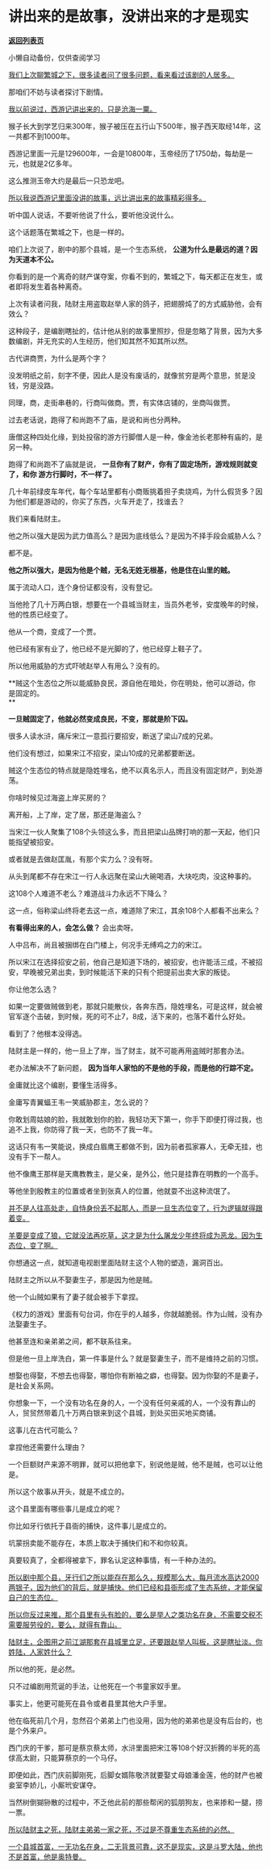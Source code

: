 # 讲出来的是故事，没讲出来的才是现实

[**返回列表页**](/gzh/记忆承载)

小懒自动备份，仅供查阅学习

[我们上次聊繁城之下，很多读者问了很多问题，看来看过该剧的人居多。](http://mp.weixin.qq.com/s?__biz=MzU0MjYwNDU2Mw==&mid=2247512541&idx=1&sn=a89a9794b2d8ca2c34f6954f501ea7ca&chksm=fb1adda1cc6d54b7deade38963eecee9cf7dab4ebf8a336bf334087333c573299e7453472b31&scene=21#wechat_redirect)

那咱们不妨与读者探讨下剧情。

[我以前说过，西游记讲出来的，只是沧海一粟。](http://mp.weixin.qq.com/s?__biz=MzU3NDc5Nzc0NQ==&mid=2247525592&idx=1&sn=b067e0044a27be31d4e1dc76e6ef3c88&chksm=fd2ec606ca594f1002cbe32e44fa83838416bdbe39bf93bfe4d7c5b567f74068439177cedcfb&scene=21#wechat_redirect)  

猴子长大到学艺归来300年，猴子被压在五行山下500年，猴子西天取经14年，这一共都不到1000年。

西游记里面一元是129600年，一会是10800年，玉帝经历了1750劫，每劫是一元，也就是2亿多年。  

这么推测玉帝大约是最后一只恐龙吧。  

[所以我说西游记里面没讲的故事，远比讲出来的故事精彩得多。](http://mp.weixin.qq.com/s?__biz=MzU3NDc5Nzc0NQ==&mid=2247525592&idx=1&sn=b067e0044a27be31d4e1dc76e6ef3c88&chksm=fd2ec606ca594f1002cbe32e44fa83838416bdbe39bf93bfe4d7c5b567f74068439177cedcfb&scene=21#wechat_redirect)  

听中国人说话，不要听他说了什么，要听他没说什么。  

这个话题落在繁城之下，也是一样的。

咱们上次说了，剧中的那个县城，是一个生态系统， **公道为什么是最远的道？因为天道本不公。**  

你看到的是一个离奇的财产谋夺案，你看不到的，繁城之下，每天都正在发生，或者即将发生着各种离奇。  

上次有读者问我，陆财主用盗取赵举人家的鸽子，把翅膀炖了的方式威胁他，会有效么？  

这种段子，是编剧瞎扯的，估计他从别的故事里照抄，但是忽略了背景，因为大多数编剧，并无充实的人生经历，他们知其然不知其所以然。  

古代讲商贾，为什么是两个字？  

没发明纸之前，刻字不便，因此人是没有废话的，就像贫穷是两个意思，贫是没钱，穷是没路。

同理，商，走街串巷的，行商叫做商。贾，有实体店铺的，坐商叫做贾。

过去老话说，跑得了和尚跑不了庙，是说和尚也分两种。  

唐僧这种四处化缘，到处投宿的游方行脚僧人是一种，像金池长老那种有庙的，是另一种。

跑得了和尚跑不了庙就是说， **一旦你有了财产，你有了固定场所，游戏规则就变了，和你 游方行脚时，不一样了。**

几十年前绿皮车年代，每个车站里都有小商贩挑着担子卖烧鸡，为什么假货多？因为他们都是游动的，你买了东西，火车开走了，找谁去？

我们来看陆财主。  

他之所以强大是因为武力值高么？是因为底线低么？是因为不择手段会威胁人么？  

都不是。

 **他之所以强大，是因为他是个贼，无名无姓无根基，他是住在山里的贼。**

属于流动人口，连个身份证都没有，没有登记。  

当他抢了几十万两白银，想要在一个县城当财主，当员外老爷，安度晚年的时候，他的性质已经变了。  

他从一个商，变成了一个贾。

他已经有家有业了，他已经不是光脚的了，他已经穿上鞋子了。

所以他用威胁的方式吓唬赵举人有用么？没有的。  

 **贼这个生态位之所以能威胁良民，源自他在暗处，你在明处，他可以游动，你是固定的。  
**

 **一旦贼固定了，他就必然变成良民，不变，那就是阶下囚。**

很多人读水浒，痛斥宋江一意孤行要招安，断送了梁山7成的兄弟。  

他们没有想过，如果宋江不招安，梁山10成的兄弟都要断送。  

贼这个生态位的特点就是隐姓埋名，绝不以真名示人，而且没有固定财产，到处游荡。

你啥时候见过海盗上岸买房的？  

离开船，上了岸，定了居，那还是海盗么？  

当宋江一伙人聚集了108个头领这么多，而且把梁山品牌打响的那一天起，他们只能指望被招安。  

或者就是去做赵匡胤，有那个实力么？没有呀。  

从头到尾都不存在宋江一行人永远聚在梁山大碗喝酒，大块吃肉，没这种事的。  

这108个人难道不老么？难道战斗力永远不下降么？  

这一点，俗称梁山终将老去这一点，难道除了宋江，其余108个人都看不出来么？  

 **有看得出来的人，会怎么做？** 会出卖呀。

人中吕布，尚且被捆绑在白门楼上，何况手无缚鸡之力的宋江。

所以宋江在选择招安之前，他自己是知道下场的，被招安，也许能活三成，不被招安，早晚被兄弟出卖，到时候能活下来的只有个把提前出卖大家的叛徒。  

你让他怎么选？  

如果一定要做贼做到老，那就只能散伙，各奔东西，隐姓埋名，可是这样，就会被官军逐个击破，到时候，死的可不止7，8成，活下来的，也落不着什么好处。  

看到了？他根本没得选。  

陆财主是一样的，他一旦上了岸，当了财主，就不可能再用盗贼时那套办法。  

老办法解决不了新问题， **因为当年人家怕的不是他的手段，而是他的行踪不定。**  

金庸就比这个编剧，要懂生活得多。  

金庸写青翼蝠王韦一笑威胁郡主，怎么说的？

你敢划周姑娘的脸，我就敢划你的脸，我轻功天下第一，你手下即便打得过我，也追不上我，你防得了我一天，也防不了我一年。  

这话只有韦一笑能说，换成白眉鹰王都做不到，因为前者孤家寡人，无牵无挂，也没有手下一帮人。  

他不像鹰王那样是天鹰教教主，是父亲，是外公，他只是挂靠在明教的一个高手。  

等他坐到殷教主的位置或者坐到张真人的位置，他就耍不出这种流氓了。  

[并不是人往高处走，自恃身份丢不起那人，而是一旦生态位变了，行为逻辑就得跟着变。  
](http://mp.weixin.qq.com/s?__biz=Mzg4MTg2MzU3Mg==&mid=2247484244&idx=1&sn=09773c4312dd3cb0c5411559a3fdf016&chksm=cf5e3daff829b4b97380d8798fc5f56fa27b5e5a676fae56de90f52d3e58ad9b90b627121605&scene=21#wechat_redirect)

[羊要是变成了狼，它就没法再吃草，这才是为什么屠龙少年终将成为恶龙。因为生态位，变了啊。](http://mp.weixin.qq.com/s?__biz=Mzg4MTg2MzU3Mg==&mid=2247484244&idx=1&sn=09773c4312dd3cb0c5411559a3fdf016&chksm=cf5e3daff829b4b97380d8798fc5f56fa27b5e5a676fae56de90f52d3e58ad9b90b627121605&scene=21#wechat_redirect)

你想通这一点，就知道电视剧里面陆财主这个人物的塑造，漏洞百出。  

陆财主之所以从不娶妻生子，那是因为他是贼。  

他一个山贼如果有了妻子就会被手下拿捏。

《权力的游戏》里面有句台词，你在乎的人越多，你就越脆弱。作为山贼，没有办法娶妻生子。

他甚至连和亲弟弟之间，都不联系往来。  

但是他一旦上岸洗白，第一件事是什么？就是娶妻生子，而不是维持之前的习惯。  

想娶也得娶，不想去也得娶，哪怕你有断袖之癖，也得娶。因为你娶的不是妻子，是社会关系网。

你想象一下，一个没有功名在身的人，一个没有任何亲戚的人，一个没有靠山的人，贸贸然带着几十万两白银来到这个县城，到处买田买地买商铺。  

这事儿在古代可能么？  

拿捏他还需要什么理由？  

一个巨额财产来源不明罪，就可以把他拿下，别说他是贼，他不是贼，也可以让他是。

所以这个故事从开头，就是不成立的。  

这个县里面有哪些事儿是成立的呢？  

你比如牙行依托于县衙的捕快，这件事儿是成立的。  

坑蒙拐卖能不能存在，本质上取决于捕快们和不和你较真。  

真要较真了，全都得被拿下，罪名认定这种事情，有一千种办法的。  

[所以剧中那个县，牙行们之所以能存在那么久，规模那么大，每月流水高达2000两银子，因为他们的背后，就是捕快。他们已经和县衙形成了生态系统，才能保留自己的生态位。  
](http://mp.weixin.qq.com/s?__biz=Mzg4MTg2MzU3Mg==&mid=2247484244&idx=1&sn=09773c4312dd3cb0c5411559a3fdf016&chksm=cf5e3daff829b4b97380d8798fc5f56fa27b5e5a676fae56de90f52d3e58ad9b90b627121605&scene=21#wechat_redirect)

[所以你反过来推，那个县里有头有脸的，要么是举人之类功名在身，不需要交税不需要服劳役的，要么，就得有靠山。  
](http://mp.weixin.qq.com/s?__biz=Mzg4MTg2MzU3Mg==&mid=2247484244&idx=1&sn=09773c4312dd3cb0c5411559a3fdf016&chksm=cf5e3daff829b4b97380d8798fc5f56fa27b5e5a676fae56de90f52d3e58ad9b90b627121605&scene=21#wechat_redirect)

[陆财主，企图用之前江湖那套在县城里立足，还要跟赵举人叫板，这是瞎扯淡。你姓陆，人家姓什么？](http://mp.weixin.qq.com/s?__biz=Mzg4MTg2MzU3Mg==&mid=2247484244&idx=1&sn=09773c4312dd3cb0c5411559a3fdf016&chksm=cf5e3daff829b4b97380d8798fc5f56fa27b5e5a676fae56de90f52d3e58ad9b90b627121605&scene=21#wechat_redirect)

所以他的死，是必然。  

只不过编剧用荒诞的手法，让他死在一个书童家奴手里。  

事实上，他更可能死在县令或者县里其他大户手里。

他在临死前几个月，忽然召个弟弟上门也没用，因为他的弟弟也是没有后台的，也是个外来户。

西门庆的干爹，那可是蔡京蔡太师，水浒里面把宋江等108个好汉折腾的半死的高俅高太尉，只能算蔡京的一个马仔。

即便如此，西门庆前脚刚死，后脚女婿陈敬济就要娶丈母娘潘金莲，他的财产也被妾室李娇儿，小厮玳安谋夺。

当然树倒猢狲散的过程中，不乏他此前的那些帮闲的狐朋狗友，也来掺和一腿，捞一票。

[所以陆财主之死，陆财主弟弟一家之死，不过是不尊重生态系统的必然。](http://mp.weixin.qq.com/s?__biz=Mzg4MTg2MzU3Mg==&mid=2247484244&idx=1&sn=09773c4312dd3cb0c5411559a3fdf016&chksm=cf5e3daff829b4b97380d8798fc5f56fa27b5e5a676fae56de90f52d3e58ad9b90b627121605&scene=21#wechat_redirect)

[一个县城首富，一无功名在身，二无背景可靠，这不是现实，这是斗罗大陆，他也不是首富，他是奥特曼。](http://mp.weixin.qq.com/s?__biz=Mzg4MTg2MzU3Mg==&mid=2247484244&idx=1&sn=09773c4312dd3cb0c5411559a3fdf016&chksm=cf5e3daff829b4b97380d8798fc5f56fa27b5e5a676fae56de90f52d3e58ad9b90b627121605&scene=21#wechat_redirect)

